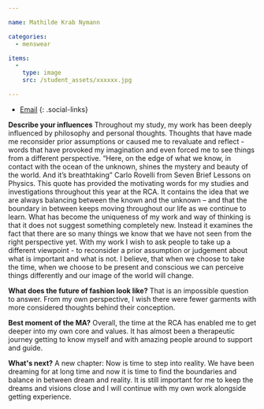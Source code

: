 ```yaml
---

name: Mathilde Krab Nymann

categories:
  - menswear

items:
  -
    type: image
    src: /student_assets/xxxxxx.jpg

---
```


* [Email](mailto:mathilde.krab-nymann@network.rca.ac.uk)
{: .social-links}

**Describe your influences**
Throughout my study, my work has been deeply influenced by philosophy and personal thoughts. Thoughts that have made me reconsider prior assumptions or caused me to revaluate and reflect - words that have provoked my imagination and even forced me to see things from a different perspective.
 “Here, on the edge of what we know, in contact with the ocean of the unknown, shines the mystery and beauty of the world. And it’s breathtaking”
Carlo Rovelli from Seven Brief Lessons on Physics.
This quote has provided the motivating words for my studies and investigations throughout this year at the RCA. It contains the idea that we are always balancing between the known and the unknown – and that the boundary in between keeps moving throughout our life as we continue to learn.
What has become the uniqueness of my work and way of thinking is that it does not suggest something completely new. Instead it examines the fact that there are so many things we know that we have not seen from the right perspective yet.
With my work I wish to ask people to take up a different viewpoint - to reconsider a prior assumption or judgement about what is important and what is not. I believe, that when we choose to take the time, when we choose to be present and conscious we can perceive  things differently and our image of the world will change.

**What does the future of fashion look like?**
That is an impossible question to answer. From my own perspective, I wish there were fewer garments with more considered thoughts behind their conception.

**Best moment of the MA?**
Overall, the time at the RCA has enabled me to get deeper into my own core and values. It has almost been a therapeutic journey getting to know myself and with amazing people around to support and guide.

**What's next?**
A new chapter: Now is time to step into reality. We have been dreaming for at long time and now it is time to find the boundaries and balance in between dream and reality. It is still important for me to keep the dreams and visions close and I will continue with my own work alongside getting experience.  
